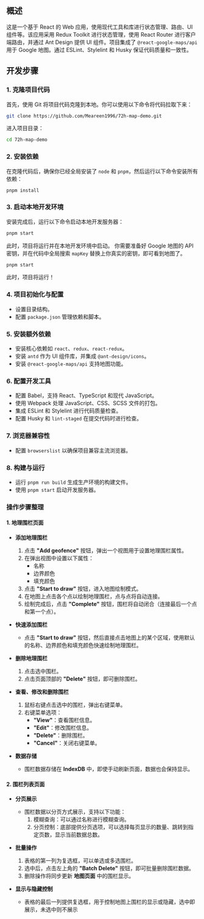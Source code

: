 

## 概述

这是一个基于 React 的 Web 应用，使用现代工具和库进行状态管理、路由、UI 组件等。该应用采用 Redux Toolkit 进行状态管理，使用 React Router 进行客户端路由，并通过 Ant Design 提供 UI 组件。项目集成了 `@react-google-maps/api` 用于 Google 地图。通过 ESLint、Stylelint 和 Husky 保证代码质量和一致性。

## 开发步骤

### 1. 克隆项目代码
首先，使用 Git 将项目代码克隆到本地。你可以使用以下命令将代码拉取下来：

```bash
git clone https://github.com/Meareen1996/72h-map-demo.git
```

进入项目目录：

```bash
cd 72h-map-demo
```

### 2. 安装依赖
在克隆代码后，确保你已经全局安装了 `node` 和 `pnpm`，然后运行以下命令安装所有依赖：

```bash
pnpm install
```

### 3. 启动本地开发环境
安装完成后，运行以下命令启动本地开发服务器：

```bash
pnpm start
```

此时，项目将运行并在本地开发环境中启动。
你需要准备好 Google 地图的 API 密钥，并在代码中全局搜索 `mapKey` 替换上你真实的密钥，即可看到地图了。


```bash
pnpm start
```

此时，项目将运行！


### 4. 项目初始化与配置
- 设置目录结构。
- 配置 `package.json` 管理依赖和脚本。

### 5. 安装额外依赖
- 安装核心依赖如 `react`、`redux`、`react-redux`。
- 安装 `antd` 作为 UI 组件库，并集成 `@ant-design/icons`。
- 安装 `@react-google-maps/api` 支持地图功能。

### 6. 配置开发工具
- 配置 Babel，支持 React、TypeScript 和现代 JavaScript。
- 使用 Webpack 处理 JavaScript、CSS、SCSS 文件的打包。
- 集成 ESLint 和 Stylelint 进行代码质量检查。
- 配置 Husky 和 `lint-staged` 在提交代码时进行检查。

### 7. 浏览器兼容性
- 配置 `browserslist` 以确保项目兼容主流浏览器。

### 8. 构建与运行
- 运行 `pnpm run build` 生成生产环境的构建文件。
- 使用 `pnpm start` 启动开发服务器。


### 操作步骤整理

#### 1. 地理围栏页面
- **添加地理围栏**  
  1. 点击 **"Add geofence"** 按钮，弹出一个视图用于设置地理围栏属性。
  2. 在弹出视图中设置以下属性：
     - 名称
     - 边界颜色
     - 填充颜色
  3. 点击 **"Start to draw"** 按钮，进入地图绘制模式。
  4. 在地图上点击各个点以绘制地理围栏，点与点将自动连接。
  5. 绘制完成后，点击 **"Complete"** 按钮，围栏将自动闭合（连接最后一个点和第一个点）。

- **快速添加围栏**
  - 点击 **"Start to draw"** 按钮，然后直接点击地图上的某个区域，使用默认的名称、边界颜色和填充颜色快速绘制地理围栏。

- **删除地理围栏**
  1. 点击选中围栏。
  2. 点击页面顶部的 **"Delete"** 按钮，即可删除围栏。

- **查看、修改和删除围栏**
  1. 鼠标右键点击选中的围栏，弹出右键菜单。
  2. 右键菜单选项：
     - **"View"**：查看围栏信息。
     - **"Edit"**：修改围栏信息。
     - **"Delete"**：删除围栏。
     - **"Cancel"**：关闭右键菜单。

- **数据存储**
  - 围栏数据存储在 **IndexDB** 中，即使手动刷新页面，数据也会保持显示。

#### 2. 围栏列表页面
- **分页展示**
  - 围栏数据以分页方式展示，支持以下功能：
    1. 模糊查询：可以通过名称进行模糊查询。
    2. 分页控制：底部提供分页选项，可以选择每页显示的数量、跳转到指定页数，显示当前数据总数。

- **批量操作**
  1. 表格的第一列为复选框，可以单选或多选围栏。
  2. 选中后，点击左上角的 **"Batch Delete"** 按钮，即可批量删除围栏数据。
  3. 删除操作将同步更新 **地图页面** 中的围栏显示。

- **显示与隐藏控制**
  - 表格的最后一列提供复选框，用于控制地图上围栏的显示或隐藏，选中即展示，未选中则不展示
